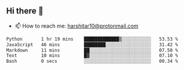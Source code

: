 ## Hi there 👋
- 📫 How to reach me: harshitar10@protonmail.com  
<!--START_SECTION:waka-->

```txt
Python       1 hr 19 mins    █████████████▒░░░░░░░░░░░   53.53 %
JavaScript   46 mins         ████████░░░░░░░░░░░░░░░░░   31.42 %
Markdown     11 mins         ██░░░░░░░░░░░░░░░░░░░░░░░   07.50 %
Text         10 mins         █▓░░░░░░░░░░░░░░░░░░░░░░░   07.10 %
Bash         0 secs          ░░░░░░░░░░░░░░░░░░░░░░░░░   00.34 %
```

<!--END_SECTION:waka-->

<!--
**hharshitarora/hharshitarora** is a ✨ _special_ ✨ repository because its `README.md` (this file) appears on your GitHub profile.

Here are some ideas to get you started:

- 🔭 I’m currently working on ...
- 🌱 I’m currently learning ...
- 👯 I’m looking to collaborate on ...
- 🤔 I’m looking for help with ...
- 💬 Ask me about ...
- 📫 How to reach me: ...
- 😄 Pronouns: ...
- ⚡ Fun fact: ...
-->
